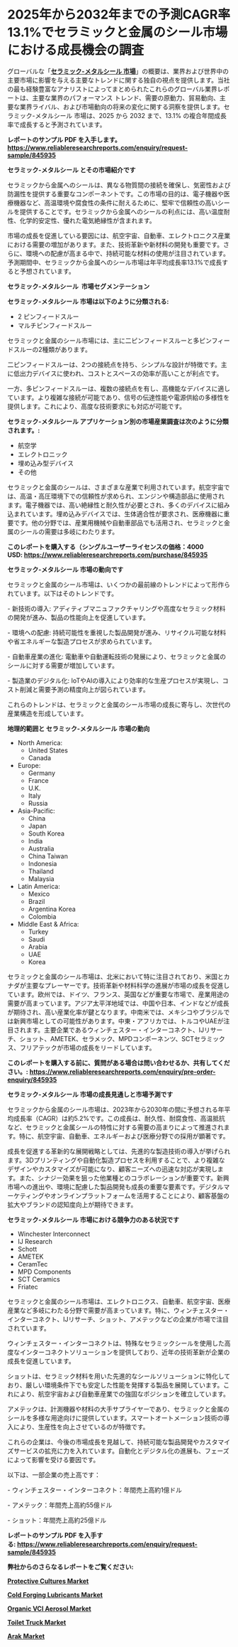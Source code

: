 <p><h1>2025年から2032年までの予測CAGR率13.1%でセラミックと金属のシール市場における成長機会の調査</h1></p><p>グローバルな「<a href="https://www.reliableresearchreports.com/ceramic-to-metal-seals-r845935?utm_campaign=107&utm_medium=6&utm_source=Github&utm_content=ia&utm_term=17032025&utm_id=ceramic-to-metal-seals"><strong>セラミック-メタルシール 市場</strong></a>」の概要は、業界および世界中の主要市場に影響を与える主要なトレンドに関する独自の視点を提供します。当社の最も経験豊富なアナリストによってまとめられたこれらのグローバル業界レポートは、主要な業界のパフォーマンス トレンド、需要の原動力、貿易動向、主要な業界ライバル、および市場動向の将来の変化に関する洞察を提供します。セラミック-メタルシール 市場は、2025 から 2032 まで、13.1% の複合年間成長率で成長すると予測されています。</p>
<p><strong>レポートのサンプル PDF を入手します。</strong><strong><a href="https://www.reliableresearchreports.com/enquiry/request-sample/845935?utm_campaign=107&utm_medium=6&utm_source=Github&utm_content=ia&utm_term=17032025&utm_id=ceramic-to-metal-seals">https://www.reliableresearchreports.com/enquiry/request-sample/845935</a></strong></p>
<p><strong>セラミック-メタルシール とその市場紹介です</strong></p>
<p><p>セラミックから金属へのシールは、異なる物質間の接続を確保し、気密性および防漏性を提供する重要なコンポーネントです。この市場の目的は、電子機器や医療機器など、高温環境や腐食性の条件に耐えるために、堅牢で信頼性の高いシールを提供することです。セラミックから金属へのシールの利点には、高い温度耐性、化学的安定性、優れた電気絶縁性が含まれます。</p><p>市場の成長を促進している要因には、航空宇宙、自動車、エレクトロニクス産業における需要の増加があります。また、技術革新や新材料の開発も重要です。さらに、環境への配慮が高まる中で、持続可能な材料の使用が注目されています。予測期間中、セラミックから金属へのシール市場は年平均成長率13.1%で成長すると予想されています。</p><strong><a href="|AUTHORITHY_DOMAIN_URL|?utm_campaign=107&utm_medium=6&utm_source=Github&utm_content=ia&utm_term=17032025&utm_id=ceramic-to-metal-seals"></a></strong></p>
<p><strong>セラミック-メタルシール&nbsp;</strong><strong>&nbsp;市場セグメンテーション</strong></p>
<p><strong>セラミック-メタルシール 市場は以下のように分類される:</strong>&nbsp;</p>
<p><ul><li>2 ピンフィードスルー</li><li>マルチピンフィードスルー</li></ul></p>
<p><p>セラミックと金属のシール市場には、主に二ピンフィードスルーと多ピンフィードスルーの2種類があります。</p><p>二ピンフィードスルーは、2つの接続点を持ち、シンプルな設計が特徴です。主に低出力デバイスに使われ、コストとスペースの効率が高いことが利点です。</p><p>一方、多ピンフィードスルーは、複数の接続点を有し、高機能なデバイスに適しています。より複雑な接続が可能であり、信号の伝達性能や電源供給の多様性を提供します。これにより、高度な技術要求にも対応が可能です。</p></p>
<p><strong> セラミック-メタルシール アプリケーション別の市場産業調査は次のように分類されます。:</strong></p>
<p><ul><li>航空学</li><li>エレクトロニック</li><li>埋め込み型デバイス</li><li>その他</li></ul></p>
<p><p>セラミックと金属のシールは、さまざまな産業で利用されています。航空宇宙では、高温・高圧環境下での信頼性が求められ、エンジンや構造部品に使用されます。電子機器では、高い絶縁性と耐久性が必要とされ、多くのデバイスに組み込まれています。埋め込みデバイスでは、生体適合性が要求され、医療機器に重要です。他の分野では、産業用機械や自動車部品でも活用され、セラミックと金属のシールの需要は多岐にわたります。</p></p>
<p><strong>このレポートを購入する（シングルユーザーライセンスの価格：4000 USD:</strong><strong>&nbsp;<a href="https://www.reliableresearchreports.com/purchase/845935?utm_campaign=107&utm_medium=6&utm_source=Github&utm_content=ia&utm_term=17032025&utm_id=ceramic-to-metal-seals">https://www.reliableresearchreports.com/purchase/845935</a></strong></p>
<p><strong>セラミック-メタルシール 市場の動向です</strong></p>
<p><p>セラミックと金属のシール市場は、いくつかの最前線のトレンドによって形作られています。以下はそのトレンドです。</p><p>- 新技術の導入: アディティブマニュファクチャリングや高度なセラミック材料の開発が進み、製品の性能向上を促進しています。</p><p>- 環境への配慮: 持続可能性を重視した製品開発が進み、リサイクル可能な材料や省エネルギーな製造プロセスが求められています。</p><p>- 自動車産業の進化: 電動車や自動運転技術の発展により、セラミックと金属のシールに対する需要が増加しています。</p><p>- 製造業のデジタル化: IoTやAIの導入により効率的な生産プロセスが実現し、コスト削減と需要予測の精度向上が図られています。</p><p>これらのトレンドは、セラミックと金属のシール市場の成長に寄与し、次世代の産業構造を形成しています。</p></p>
<p><strong>地理的範囲と セラミック-メタルシール 市場の動向</strong></p>
<p><ul>
    <li>
        North America:
        <ul>
            <li>United States</li>
            <li>Canada</li>
        </ul>
    </li>
    <li>
        Europe:
        <ul>
            <li>Germany</li>
            <li>France</li>
            <li>U.K.</li>
            <li>Italy</li>
            <li>Russia</li>
        </ul>
    </li>
    <li>
        Asia-Pacific:
        <ul>
            <li>China</li>
            <li>Japan</li>
            <li>South Korea</li>
            <li>India</li>
            <li>Australia</li>
            <li>China Taiwan</li>
            <li>Indonesia</li>
            <li>Thailand</li>
            <li>Malaysia</li>
        </ul>
    </li>
    <li>
        Latin America:
        <ul>
            <li>Mexico</li>
            <li>Brazil</li>
            <li>Argentina Korea</li>
            <li>Colombia</li>
        </ul>
    </li>
    <li>
        Middle East & Africa:
        <ul>
            <li>Turkey</li>
            <li>Saudi</li>
            <li>Arabia</li>
            <li>UAE</li>
            <li>Korea</li>
        </ul>
    </li>
    </ul></p>
<p><p>セラミックと金属のシール市場は、北米において特に注目されており、米国とカナダが主要なプレーヤーです。技術革新や材料科学の進展が市場の成長を促進しています。欧州では、ドイツ、フランス、英国などが重要な市場で、産業用途の需要が高まっています。アジア太平洋地域では、中国や日本、インドなどが成長が期待され、高い産業化率が鍵となります。中南米では、メキシコやブラジルでは新興市場としての可能性があります。中東・アフリカでは、トルコやUAEが注目されます。主要企業であるウィンチェスター・インターコネクト、IJリサーチ、ショット、AMETEK、セラメック、MPDコンポーネンツ、SCTセラミックス、フリアテックが市場の成長をリードしています。</p></p>
<p><strong>このレポートを購入する前に、質問がある場合は問い合わせるか、共有してください。:&nbsp;<a href="https://www.reliableresearchreports.com/enquiry/pre-order-enquiry/845935?utm_campaign=107&utm_medium=6&utm_source=Github&utm_content=ia&utm_term=17032025&utm_id=ceramic-to-metal-seals">https://www.reliableresearchreports.com/enquiry/pre-order-enquiry/845935</a></strong></p>
<p><strong>セラミック-メタルシール 市場の成長見通しと市場予測です</strong></p>
<p><p>セラミックから金属のシール市場は、2023年から2030年の間に予想される年平均成長率（CAGR）は約5.2%です。この成長は、耐久性、耐腐食性、高温抵抗など、セラミックと金属シールの特性に対する需要の高まりによって推進されます。特に、航空宇宙、自動車、エネルギーおよび医療分野での採用が顕著です。</p><p>成長を促進する革新的な展開戦略としては、先進的な製造技術の導入が挙げられます。3Dプリンティングや自動化製造プロセスを利用することで、より複雑なデザインやカスタマイズが可能になり、顧客ニーズへの迅速な対応が実現します。また、シナジー効果を狙った他業種とのコラボレーションが重要です。新興市場への進出や、環境に配慮した製品開発も成長の重要な要素です。デジタルマーケティングやオンラインプラットフォームを活用することにより、顧客基盤の拡大やブランドの認知度向上が期待できます。</p></p>
<p><strong>セラミック-メタルシール 市場における競争力のある状況です</strong></p>
<p><ul><li>Winchester Interconnect</li><li>IJ Research</li><li>Schott</li><li>AMETEK</li><li>CeramTec</li><li>MPD Components</li><li>SCT Ceramics</li><li>Friatec</li></ul></p>
<p><p>セラミックと金属のシール市場は、エレクトロニクス、自動車、航空宇宙、医療産業など多岐にわたる分野で需要が高まっています。特に、ウィンチェスター・インターコネクト、IJリサーチ、ショット、アメテックなどの企業が市場で注目されています。</p><p>ウィンチェスター・インターコネクトは、特殊なセラミックシールを使用した高度なインターコネクトソリューションを提供しており、近年の技術革新が企業の成長を促進しています。</p><p>ショットは、セラミック材料を用いた先進的なシールソリューションに特化しており、厳しい環境条件下でも安定した性能を発揮する製品を展開しています。これにより、航空宇宙および自動車産業での強固なポジションを確立しています。</p><p>アメテックは、計測機器や材料の大手サプライヤーであり、セラミックと金属のシールを多様な用途向けに提供しています。スマートオートメーション技術の導入により、生産性を向上させているのが特徴です。</p><p>これらの企業は、今後の市場成長を見越して、持続可能な製品開発やカスタマイズサービスの拡充に力を入れています。自動化とデジタル化の進展も、フェーズによって影響を受ける要因です。</p><p>以下は、一部企業の売上高です：</p><p>- ウィンチェスター・インターコネクト：年間売上高約1億ドル</p><p>- アメテック：年間売上高約55億ドル </p><p>- ショット：年間売上高約25億ドル</p></p>
<p><strong>レポートのサンプル PDF を入手する:&nbsp;<a href="https://www.reliableresearchreports.com/enquiry/request-sample/845935?utm_campaign=107&utm_medium=6&utm_source=Github&utm_content=ia&utm_term=17032025&utm_id=ceramic-to-metal-seals">https://www.reliableresearchreports.com/enquiry/request-sample/845935</a></strong></p>
<p></p>
<p></p>
<p></p>
<p></p>
<p><strong>弊社からのさらなるレポートをご覧ください:</strong></p>
<p><strong><p><a href="https://www.linkedin.com/pulse/key-drivers-protective-cultures-market-how-its-growing-65-cagr-kjabe?utm_campaign=107&utm_medium=6&utm_source=Github&utm_content=ia&utm_term=17032025&utm_id=ceramic-to-metal-seals">Protective Cultures Market</a></p><p><a href="https://github.com/bedelibekwe58/Market-Research-Report-List-1/blob/main/cold-forging-lubricants-market.md?utm_campaign=107&utm_medium=6&utm_source=Github&utm_content=ia&utm_term=17032025&utm_id=ceramic-to-metal-seals">Cold Forging Lubricants Market</a></p><p><a href="https://github.com/huelarnzeba29/Market-Research-Report-List-1/blob/main/organic-vci-aerosol-market.md?utm_campaign=107&utm_medium=6&utm_source=Github&utm_content=ia&utm_term=17032025&utm_id=ceramic-to-metal-seals">Organic VCI Aerosol Market</a></p><p><a href="https://www.linkedin.com/pulse/global-toilet-truck-market-analysis-2025-2032-industry-zmbcf?utm_campaign=107&utm_medium=6&utm_source=Github&utm_content=ia&utm_term=17032025&utm_id=ceramic-to-metal-seals">Toilet Truck Market</a></p><p><a href="https://www.linkedin.com/pulse/arak-market-global-share-ranking-overall-sales-demand-forecast-vtzge?utm_campaign=107&utm_medium=6&utm_source=Github&utm_content=ia&utm_term=17032025&utm_id=ceramic-to-metal-seals">Arak Market</a></p></strong></p>